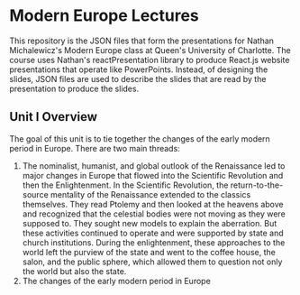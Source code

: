 # Modern Europe Lectures
This repository is the JSON files that form the presentations for Nathan Michalewicz's Modern Europe class at Queen's University of Charlotte. The course uses Nathan's reactPresentation library to produce React.js website presentations that operate like PowerPoints. Instead, of designing the slides, JSON files are used to describe the slides that are read by the presentation to produce the slides. 

## Unit I Overview
The goal of this unit is to tie together the changes of the early modern period in Europe. There are two main threads:
1. The nominalist, humanist, and global outlook of the Renaissance led to major changes in Europe that flowed into the Scientific Revolution and then the Enlightenment. In the Scientific Revolution, the return-to-the-source mentality of the Renaissance extended to the classics themselves. They read Ptolemy and then looked at the heavens above and recognized that the celestial bodies were not moving as they were supposed to. They sought new models to explain the aberration. But these activities continued to operate and were supported by state and church institutions. During the enlightenment, these approaches to the world left the purview of the state and went to the coffee house, the salon, and the public sphere, which allowed them to question not only the world but also the state.
2. The changes of the early modern period in Europe
